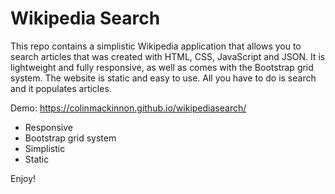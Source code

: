 # Wikipedia Search

This repo contains a simplistic Wikipedia application that allows you to search articles that was created with HTML, CSS, JavaScript and JSON. It is lightweight and fully responsive, as well as comes with the Bootstrap grid system. The website is static and easy to use. All you have to do is search and it populates articles.

Demo: https://colinmackinnon.github.io/wikipediasearch/


* Responsive
* Bootstrap grid system
* Simplistic
* Static

Enjoy!
